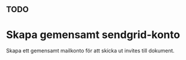 ## TODO

# Skapa gemensamt sendgrid-konto

Skapa ett gemensamt mailkonto för att skicka ut invites till dokument.
